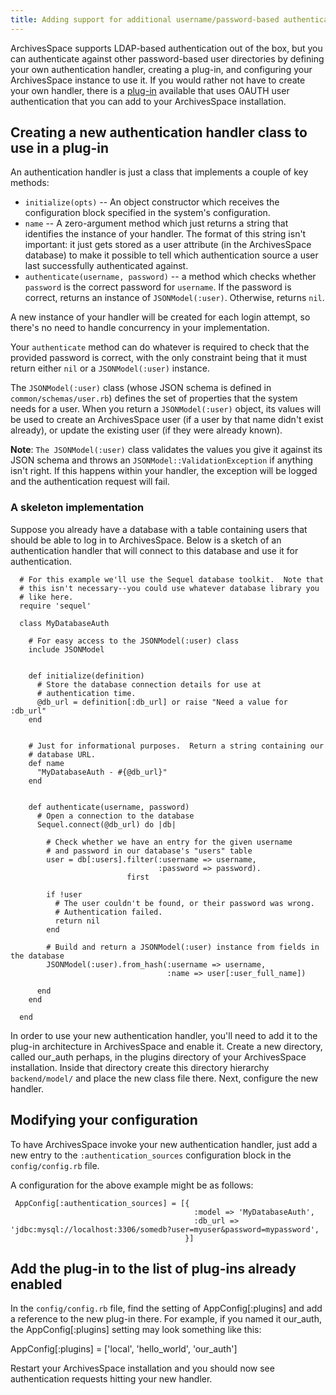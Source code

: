 ```yaml
---
title: Adding support for additional username/password-based authentication backends
---
```


ArchivesSpace supports LDAP-based authentication out of the box, but you can
authenticate against other password-based user directories by defining your own
authentication handler, creating a plug-in, and configuring your ArchivesSpace
instance to use it. If you would rather not have to create your own handler,
there is a [plug-in](https://github.com/lyrasis/aspace-oauth) available that uses OAUTH user authentication that you can add
to your ArchivesSpace installation.

## Creating a new authentication handler class to use in a plug-in

An authentication handler is just a class that implements a couple of
key methods:

- `initialize(opts)` -- An object constructor which receives the
  configuration block specified in the system's configuration.
- `name` -- A zero-argument method which just returns a string that
  identifies the instance of your handler. The format of this
  string isn't important: it just gets stored as a user attribute
  (in the ArchivesSpace database) to make it possible to tell which
  authentication source a user last successfully authenticated
  against.
- `authenticate(username, password)` -- a method which checks
  whether `password` is the correct password for `username`. If the
  password is correct, returns an instance of `JSONModel(:user)`.
  Otherwise, returns `nil`.

A new instance of your handler will be created for each login attempt,
so there's no need to handle concurrency in your implementation.

Your `authenticate` method can do whatever is required to check that
the provided password is correct, with the only constraint being that
it must return either `nil` or a `JSONModel(:user)` instance.

The `JSONModel(:user)` class (whose JSON schema is defined in
`common/schemas/user.rb`) defines the set of properties that the
system needs for a user. When you return a `JSONModel(:user)` object,
its values will be used to create an ArchivesSpace user (if a user by
that name didn't exist already), or update the existing user (if they
were already known).

**Note**: `The JSONModel(:user)` class validates the values you give it
against its JSON schema and throws an `JSONModel::ValidationException`
if anything isn't right. If this happens within your handler, the
exception will be logged and the authentication request will fail.

### A skeleton implementation

Suppose you already have a database with a table containing users that
should be able to log in to ArchivesSpace. Below is a sketch of an
authentication handler that will connect to this database and use it
for authentication.

      # For this example we'll use the Sequel database toolkit.  Note that
      # this isn't necessary--you could use whatever database library you
      # like here.
      require 'sequel'

      class MyDatabaseAuth

        # For easy access to the JSONModel(:user) class
        include JSONModel


        def initialize(definition)
          # Store the database connection details for use at
          # authentication time.
          @db_url = definition[:db_url] or raise "Need a value for :db_url"
        end


        # Just for informational purposes.  Return a string containing our
        # database URL.
        def name
          "MyDatabaseAuth - #{@db_url}"
        end


        def authenticate(username, password)
          # Open a connection to the database
          Sequel.connect(@db_url) do |db|

            # Check whether we have an entry for the given username
            # and password in our database's "users" table
            user = db[:users].filter(:username => username,
                                     :password => password).
                              first

            if !user
              # The user couldn't be found, or their password was wrong.
              # Authentication failed.
              return nil
            end

            # Build and return a JSONModel(:user) instance from fields in the database
            JSONModel(:user).from_hash(:username => username,
                                       :name => user[:user_full_name])

          end
        end

      end

In order to use your new authentication handler, you'll need to add it to the plug-in
architecture in ArchivesSpace and enable it. Create a new directory, called our_auth
perhaps, in the plugins directory of your ArchivesSpace installation. Inside
that directory create this directory hierarchy `backend/model/` and place the
new class file there. Next, configure the new handler.

## Modifying your configuration

To have ArchivesSpace invoke your new authentication handler, just add
a new entry to the `:authentication_sources` configuration block in the
`config/config.rb` file.

A configuration for the above example might be as follows:

     AppConfig[:authentication_sources] = [{
                                             :model => 'MyDatabaseAuth',
                                             :db_url => 'jdbc:mysql://localhost:3306/somedb?user=myuser&password=mypassword',
                                           }]

## Add the plug-in to the list of plug-ins already enabled

In the `config/config.rb` file, find the setting of AppConfig[:plugins] and add
a reference to the new plug-in there. For example, if you named it our_auth, the
AppConfig[:plugins] setting may look something like this:

AppConfig[:plugins] = ['local', 'hello_world', 'our_auth']

Restart your ArchivesSpace installation and you should now see authentication
requests hitting your new handler.
